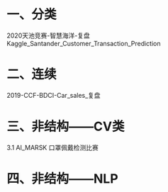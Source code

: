 # 一、分类
2020天池竞赛-智慧海洋-复盘
Kaggle_Santander_Customer_Transaction_Prediction

# 二、连续
2019-CCF-BDCI-Car_sales_复盘


# 三、非结构——CV类
3.1  AI_MARSK 口罩佩戴检测比赛


# 四、非结构——NLP
